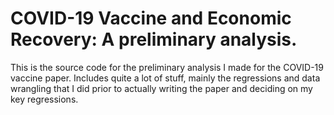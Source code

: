 # COVID-19 Vaccine and Economic Recovery: A preliminary analysis. 

This is the source code for the preliminary analysis I made for the COVID-19 vaccine paper. Includes quite a lot of stuff, mainly the regressions and data wrangling that I did prior to actually writing the paper and deciding on my key regressions.
